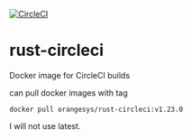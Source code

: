 [![CircleCI](https://circleci.com/gh/gavinzhou/rust-circleci.svg?style=svg)](https://circleci.com/gh/gavinzhou/rust-circleci)
# rust-circleci

Docker image for CircleCI builds

can pull docker images with tag

```console
docker pull orangesys/rust-circleci:v1.23.0
```

I will not use latest.
